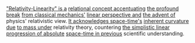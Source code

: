 
["Relativity-Linearity" is a](1/2/3/_Relativity-Linearity) [relational concept accentuating](2/1/3/2/_Abstract-Concrete) [the profound break](3/3/2/2/2/1/3/.Rebirth%20and%20Renewal) [from classical mechanics'](1/3/1/1/1/1/1/.Newtonian%20Mechanics) [linear perspective and](1/2/3/_Relativity-Linearity) [the advent of](2/3/3/3/3/1/.Technological%20Advances) physics' relativistic view. [It acknowledges space-time's](1/3/1/1/3/_Space-Time) [inherent curvature due](1/1/3/1/1/3/2/3/2/3/.Curvature) [to mass under](1/3/1/2/1/1/3/2/.Mass%20Carriers) relativity theory, countering [the simplistic linear](1/1/3/2/3/3/1/3/1/1/_Linear-Exponential) [progression of absolute](1/3/1/1/3/3/_Relative-Absolute) [space-time in previous](1/2/3/.Space-Time) scientific understanding.

